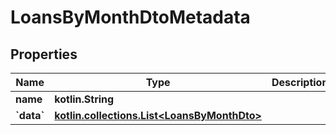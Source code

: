 
# LoansByMonthDtoMetadata

## Properties
| Name | Type | Description | Notes |
| ------------ | ------------- | ------------- | ------------- |
| **name** | **kotlin.String** |  |  [optional] |
| **&#x60;data&#x60;** | [**kotlin.collections.List&lt;LoansByMonthDto&gt;**](LoansByMonthDto.md) |  |  [optional] |



